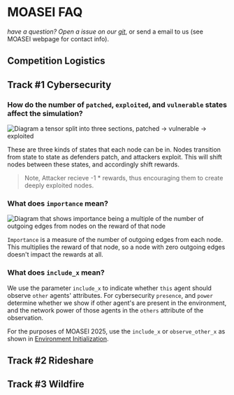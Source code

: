 # MOASEI FAQ

*have a question? Open a issue on our [git](https://github.com/oasys-mas/free-range-zoo/issues/new)*, or send a email to us (see MOASEI webpage for contact info).


## Competition Logistics

## Track #1 Cybersecurity

### How do the number of `patched`, `exploited`, and `vulnerable` states affect the simulation?

![Diagram a tensor split into three sections, patched -> vulnerable -> exploited](https://oasys-mas.github.io/free-range-zoo/docs/source/_static/img/CybersecurityDrawing_network_state_rewards.png)


These are three kinds of states that each node can be in. Nodes transition from state to state as defenders patch, and attackers exploit. This will shift nodes between these states, and accordingly shift rewards. 

> Note, Attacker recieve -1 * rewards, thus encouraging them to create deeply exploited nodes.


### What does `importance` mean?

![Diagram that shows importance being a multiple of the number of outgoing edges from nodes on the reward of that node](https://oasys-mas.github.io/free-range-zoo/docs/source/_static/img/cybersecurity_rewards.png)

`Importance` is a measure of the number of outgoing edges from each node. This multiplies the reward of that node, so a node with zero outgoing edges doesn't impact the rewards at all.


### What does `include_x` mean?

We use the parameter `include_x` to indicate whether `this` agent should observe `other` agents' attributes. For cybersecurity `presence`, and `power` determine whether we show if other agent's are present in the environment, and the network power of those agents in the `others` attribute of the observation. 

For the purposes of MOASEI 2025, use the `include_x` or `observe_other_x` as shown in [Environment Initialization](https://oasys-mas.github.io/free-range-zoo/events/mosaei-2025/environment_initialization.html).


## Track #2 Rideshare

## Track #3 Wildfire
